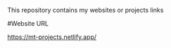This repository contains my websites or projects links

#Website URL

https://mt-projects.netlify.app/
